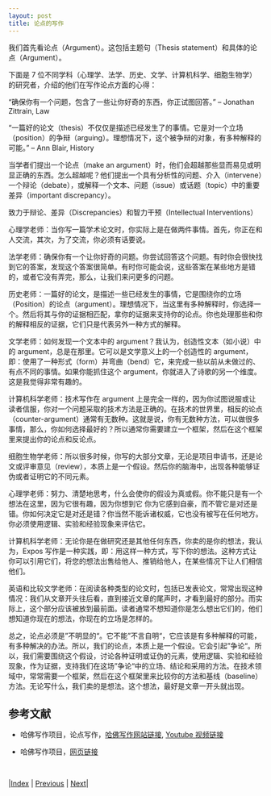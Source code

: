 ```yaml
---
layout: post
title: 论点的写作
---
```


我们首先看论点（Argument）。这包括主题句（Thesis statement）和具体的论点（Argument）。

下面是 7 位不同学科（心理学、法学、历史、文学、计算机科学、细胞生物学）的研究者，介绍的他们在写作论点方面的心得：

“确保你有一个问题，包含了一些让你好奇的东西，你正试图回答。”
– Jonathan Zittrain, Law

“一篇好的论文（thesis）不仅仅是描述已经发生了的事情。它是对一个立场（position）的争辩（arguing）。理想情况下，这个被争辩的对象，有多种解释的可能。”
– Ann Blair, History

当学者们提出一个论点（make an argument）时，他们会超越那些显而易见或明显正确的东西。怎么超越呢？他们提出一个具有分析性的问题、介入（intervene）一个辩论（debate），或解释一个文本、问题（issue）或话题（topic）中的重要差异（important discrepancy）。

致力于辩论、差异（Discrepancies）和智力干预（Intellectual Interventions）

心理学老师：当你写一篇学术论文时，你实际上是在做两件事情。首先，你正在和人交流，其次，为了交流，你必须有话要说。

法学老师：确保你有一个让你好奇的问题。你尝试回答这个问题。有时你会很快找到它的答案，发现这个答案很简单。有时你可能会说，这些答案在某些地方是错的，或者它没有弄完，那么，让我们来问更多的问题。

历史老师：一篇好的论文，是描述一些已经发生的事情，它是围绕你的立场（Position）的论点（argument）。理想情况下，当这里有多种解释时，你选择一个。然后将其与你的证据相匹配，拿你的证据来支持你的论点。你也处理那些和你的解释相反的证据，它们只是代表另外一种方式的解释。

文学老师：如何发现一个文本中的 argument？我认为，创造性文本（如小说）中的 argument，总是在那里。它可以是文学意义上的一个创造性的 argument，即：使用了一种形式（form）并弯曲（bend）它，来完成一些以前从未做过的、有点不同的事情。如果你能抓住这个 argument，你就进入了诗歌的另一个维度。这是我觉得非常有趣的。

计算机科学老师：技术写作在 argument 上是完全一样的，因为你试图说服或让读者信服，你对一个问题采取的技术方法是正确的。在技术的世界里，相反的论点（counter-argument）通常有无数种。这就是说，你有无数种方法，可以做很多事情，那么，你如何选择最好的？所以通常你需要建立一个框架，然后在这个框架里来提出你的论点和反论点。

细胞生物学老师：所以很多时候，你写的大部分文章，无论是项目申请书，还是论文或评审意见（review），本质上是一个假设。然后你的脑海中，出现各种能够证伪或者证明它的不同元素。

心理学老师：努力、清楚地思考，什么会使你的假设为真或假。你不能只是有一个想法在这里，因为它很有趣，因为你想到它 你为它感到自豪，而不管它是对还是错。你如何决定它是对还是错？你当然不能诉诸权威，它也没有被写在任何地方。你必须使用逻辑、实验和经验现象来评估它。

计算机科学老师：无论你是在做研究还是其他任何东西，你卖的是你的想法，我认为，Expos 写作是一种实践，即：用这样一种方式，写下你的想法。这种方式让你可以引用它们，将您的想法出售给他人、推销给他人，在某些情况下让人们相信他们。

英语和比较文学老师：在阅读各种类型的论文时，包括已发表论文，常常出现这种情况：我们从文章开头往后看，直到接近文章的尾声时，才看到最好的部分。而实际上，这个部分应该被放到最前面。读者通常不想知道你是怎么想出它们的，他们想知道你现在的想法，你现在的立场是怎样的。

总之，论点必须是”不明显的“。它不能”不言自明“，它应该是有多种解释的可能，有多种解决的办法。所以，我们的论点，本质上是一个假设。它会引起”争论“。所以，我们需要围绕这个假设，讨论各种证明或证伪的元素，使用逻辑、实验和经验现象，作为证据，支持我们在这场”争论“中的立场、结论和采用的方法。在技术领域中，常常需要一个框架，然后在这个框架里来比较你的方法和基线（baseline）方法。无论写什么，我们卖的是想法。这个想法，最好是文章一开头就出现。

## 参考文献

- 哈佛写作项目，论点写作，[哈佛写作网站链接](https://www.harvardwrites.com/writing-an-argument), [Youtube 视频链接](https://youtu.be/D5mOwA-SIaI)

- 哈佛写作项目，[网页链接](https://www.harvardwrites.com/)

<br/>

|[Index](../) | [Previous](1-0-thesis) | [Next](1-3-method)|
